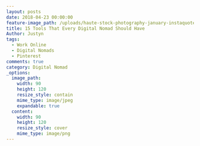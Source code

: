 ```yaml
---
layout: posts
date: 2018-04-23 00:00:00
feature-image_path: /uploads/haute-stock-photography-january-instaquotes-2 (1).png
title: 15 Tools That Every Digital Nomad Should Have
Author: Justyn
tags:
  - Work Online
  - Digital Nomads
  - Pinterest
comments: true
category: Digital Nomad
_options:
  image_path:
    width: 90
    height: 120
    resize_style: contain
    mime_type: image/jpeg
    expandable: true
  content:
    width: 90
    height: 120
    resize_style: cover
    mime_type: image/png
---
```

